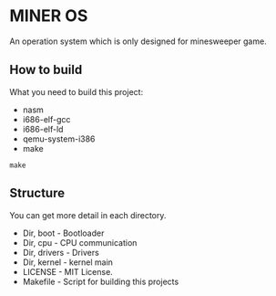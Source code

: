 # MINER OS
An operation system which is only designed for minesweeper game.

## How to build
What you need to build this project:
- nasm
- i686-elf-gcc
- i686-elf-ld
- qemu-system-i386
- make

```
make
```

## Structure
You can get more detail in each directory.
- Dir, boot - Bootloader
- Dir, cpu - CPU communication
- Dir, drivers - Drivers
- Dir, kernel - kernel main
- LICENSE - MIT License.
- Makefile - Script for building this projects
